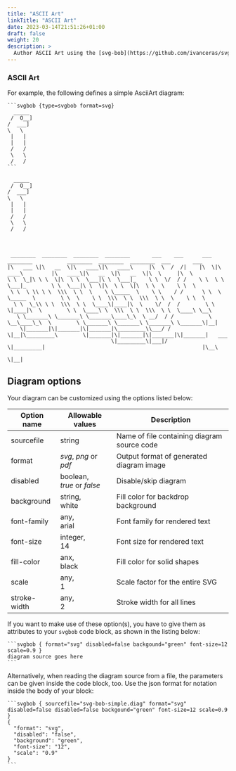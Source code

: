 ```yaml
---
title: "ASCII Art"
linkTitle: "ASCII Art"
date: 2023-03-14T21:51:26+01:00
draft: false
weight: 20
description: >
  Author ASCII Art using the [svg-bob](https://github.com/ivanceras/svgbob) converter tool.
---
```

### ASCII Art

For example, the following defines a simple AsciiArt diagram:

````
```svgbob {type=svgbob format=svg}
  _____
 /  O__]
/  ___]
\   \
 |   |
 |   |
 /   /
 \   \
 /   /
```
````

```svgbob {type=svgbob format=svg disabled=false}
  _____
 /  O__]
/  ___]
\   \
 |   |
 |   |
 /   /
 \   \
 /   /
```

<br>

```svgbob { disabled=true }
 ________  ________  ________  ________       ___    ___      ___  ________           ________  ________  ________  ___       ___
|\   ___ \|\   __  \|\   ____\|\   ____\     |\  \  /  /|    |\  \|\   ____\         |\   ____\|\   __  \|\   __  \|\  \     |\  \      
\ \  \_|\ \ \  \|\  \ \  \___|\ \  \___|_    \ \  \/  / /    \ \  \ \  \___|_        \ \  \___|\ \  \|\  \ \  \|\  \ \  \    \ \  \     
 \ \  \ \\ \ \  \\\  \ \  \    \ \_____  \    \ \    / /      \ \  \ \_____  \        \ \  \    \ \  \\\  \ \  \\\  \ \  \    \ \  \    
  \ \  \_\\ \ \  \\\  \ \  \____\|____|\  \    \/  /  /        \ \  \|____|\  \        \ \  \____\ \  \\\  \ \  \\\  \ \  \____\ \__\   
   \ \_______\ \_______\ \_______\____\_\  \ __/  / /           \ \__\____\_\  \        \ \_______\ \_______\ \_______\ \_______\|__|   
    \|_______|\|_______|\|_______|\_________\\___/ /             \|__|\_________\        \|_______|\|_______|\|_______|\|_______|   ___ 
                                 \|_________\|___|/                  \|_________|                                                  |\__\
                                                                                                                                   \|__|
```

## Diagram options

Your diagram can be customized using the options listed below: 

| Option name     | Allowable values                                  | Description                                  |
|-----------------|---------------------------------------------------|----------------------------------------------|
| sourcefile      | string                                            | Name of file containing diagram source code  |
| format          | _svg_, _png_ or _pdf_                             | Output format of generated diagram image     |
| disabled        | boolean,<br>_true_ or _false_                     | Disable/skip diagram                         |
| background      | string,<br>white                                  | Fill color for backdrop background           |
| font-family     | any,<br>arial                                     | Font family for rendered text                |
| font-size       | integer,<br>14                                    | Font size for rendered text                  |
| fill-color      | anx,<br>black                                     | Fill color for solid shapes                  |
| scale           | any,<br>1                                         | Scale factor for the entire SVG              |
| stroke-width    | any,<br>2                                         | Stroke width for all lines                   |

If you want to make use of these option(s), you have to give them as attributes to your `svgbob` code block, as shown in the listing below:

````
```svgbob { format="svg" disabled=false backgound="green" font-size=12 scale=0.9 }
diagram source goes here
```
````

Alternatively, when reading the diagram source from a file, the parameters can be given inside the code block, too. Use the json format for notation inside the body of your block:

````
```svgbob { sourcefile="svg-bob-simple.diag" format="svg" disabled=false disabled=false backgound="green" font-size=12 scale=0.9 }
{
  "format": "svg",
  "disabled": "false",
  "background": "green",
  "font-size": "12",
  "scale": "0.9"
}
```
````